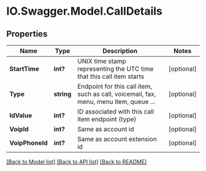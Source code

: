 # IO.Swagger.Model.CallDetails
## Properties

Name | Type | Description | Notes
------------ | ------------- | ------------- | -------------
**StartTime** | **int?** | UNIX time stamp representing the UTC time that this call item starts | [optional] 
**Type** | **string** | Endpoint for this call item, such as call, voicemail, fax, menu, menu item, queue ... | [optional] 
**IdValue** | **int?** | ID associated with this call item endpoint (type) | [optional] 
**VoipId** | **int?** | Same as account id | [optional] 
**VoipPhoneId** | **int?** | Same as account extension id | [optional] 

[[Back to Model list]](../README.md#documentation-for-models) [[Back to API list]](../README.md#documentation-for-api-endpoints) [[Back to README]](../README.md)

